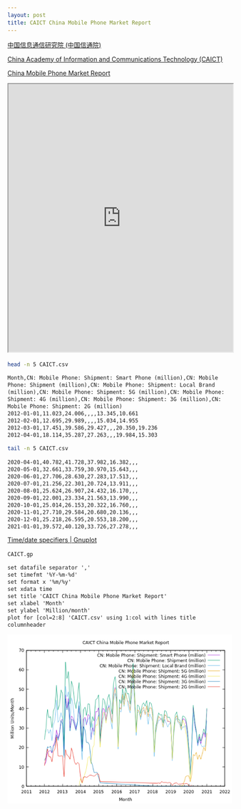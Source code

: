 ```yaml
---
layout: post
title: CAICT China Mobile Phone Market Report
---
```


[中国信息通信研究院 (中国信通院)](http://www.caict.ac.cn/)

[China Academy of Information and Communications Technology (CAICT)](http://www.caict.ac.cn/english/)

[China Mobile Phone Market Report](http://www.caict.ac.cn/english/research/rs/)

<iframe src="https://docs.google.com/spreadsheets/d/e/2PACX-1vTUnPnud1-VdSYwXB4-myv2qKcNXLMeFLd2QlPEBs4WPQ9eoU7NiUmwGmozU7nbkKRzVSys-X-5z2hZ/pubhtml?widget=true&amp;headers=false" width="100%" height="600"></iframe>

```bash
head -n 5 CAICT.csv
```

```
Month,CN: Mobile Phone: Shipment: Smart Phone (million),CN: Mobile Phone: Shipment (million),CN: Mobile Phone: Shipment: Local Brand (million),CN: Mobile Phone: Shipment: 5G (million),CN: Mobile Phone: Shipment: 4G (million),CN: Mobile Phone: Shipment: 3G (million),CN: Mobile Phone: Shipment: 2G (million)
2012-01-01,11.023,24.006,,,,13.345,10.661
2012-02-01,12.695,29.989,,,,15.034,14.955
2012-03-01,17.451,39.586,29.427,,,20.350,19.236
2012-04-01,18.114,35.287,27.263,,,19.984,15.303
```

```bash
tail -n 5 CAICT.csv
```

```
2020-04-01,40.782,41.728,37.982,16.382,,,
2020-05-01,32.661,33.759,30.970,15.643,,,
2020-06-01,27.706,28.630,27.283,17.513,,,
2020-07-01,21.256,22.301,20.724,13.911,,,
2020-08-01,25.624,26.907,24.432,16.170,,,
2020-09-01,22.001,23.334,21.563,13.990,,,
2020-10-01,25.014,26.153,20.322,16.760,,,
2020-11-01,27.710,29.584,20.680,20.136,,,
2020-12-01,25.218,26.595,20.553,18.200,,,
2021-01-01,39.572,40.120,33.726,27.278,,,
```

[Time/date specifiers \| Gnuplot](http://www.gnuplot.info/docs_4.2/node185.html)

`CAICT.gp`

```
set datafile separator ','
set timefmt '%Y-%m-%d'
set format x '%m/%y'
set xdata time
set title 'CAICT China Mobile Phone Market Report'
set xlabel 'Month'
set ylabel 'Million/month'
plot for [col=2:8] 'CAICT.csv' using 1:col with lines title columnheader
```

![CAICT China Mobile Phone Market Report](/images/CAICT/CAICT_China_Mobile_Phone_Market_Report.png)